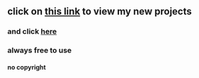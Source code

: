 ## click on [this link](https://github.com/JesseHoekema/test/pulls?q=is%3Apr+is%3Aopen+label%3A%22New+Project%22) to view my new projects
### and click [here]()
### always free to use
#### no copyright
